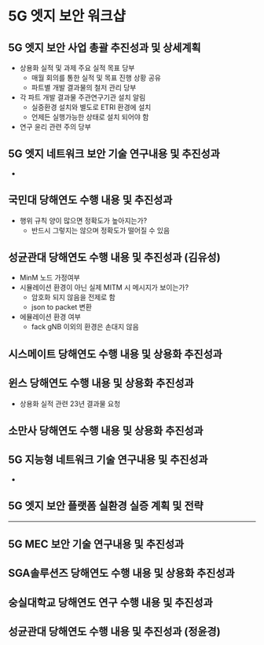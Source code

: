 # 5G 엣지 보안 워크샵

## 5G 엣지 보안 사업 총괄 추진성과 및 상세계획
- 상용화 실적 및 과제 주요 실적 목표 당부
  - 매월 회의를 통한 실적 및 목표 진행 상황 공유
  - 파트별 개발 결과물의 철저 관리 당부
- 각 파트 개발 결과물 주관연구기관 설치 알림
  - 실증환경 설치와 별도로 ETRI 환경에 설치
  - 언제든 실행가능한 상태로 설치 되어야 함
- 연구 윤리 관련 주의 당부

## 5G 엣지 네트워크 보안 기술 연구내용 및 추진성과
- 

## 국민대 당해연도 수행 내용 및 추진성과
- 행위 규칙 양이 많으면 정확도가 높아지는가?
  - 반드시 그렇지는 않으며 정확도가 떨어질 수 있음

## 성균관대 당해연도 수행 내용 및 추진성과 (김유성)
- MinM 노드 가정여부
- 시뮬레이션 환경이 아닌 실제 MITM 시 메시지가 보이는가?
  - 암호화 되지 않음을 전제로 함
  - json to packet 변환
- 에뮬레이션 환경 여부
  - fack gNB 이외의 환경은 손대지 않음

## 시스메이트 당해연도 수행 내용 및 상용화 추진성과

## 윈스 당해연도 수행 내용 및 상용화 추진성과
- 상용화 실적 관련 23년 결과물 요청

## 소만사 당해연도 수행 내용 및 상용화 추진성과

## 5G 지능형 네트워크 기술 연구내용 및 추진성과
- 

## 5G 엣지 보안 플랫폼 실환경 실증 계획 및 전략

---

## 5G MEC 보안 기술 연구내용 및 추진성과

## SGA솔루션즈 당해연도 수행 내용 및 상용화 추진성과

## 숭실대학교 당해연도 연구 수행 내용 및 추진성과

## 성균관대 당해연도 수행 내용 및 추진성과 (정윤경)
